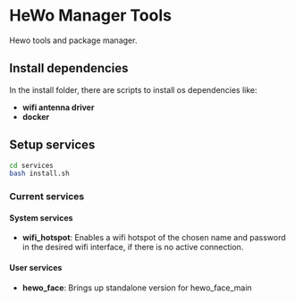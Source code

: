 # HeWo Manager Tools

Hewo tools and package manager. 

## Install dependencies
In the install folder, there are scripts to install os dependencies like:
- **wifi antenna driver**
- **docker**

## Setup services
```bash
cd services
bash install.sh
```
### Current services
#### System services
- **wifi_hotspot**: Enables a wifi hotspot of the chosen name and password in the desired wifi interface, if there is no active connection.

#### User services
- **hewo_face**: Brings up standalone version for hewo_face_main
